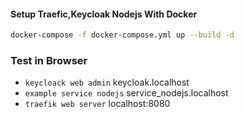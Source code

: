 #### Setup Traefic,Keycloak Nodejs With Docker
```sh
docker-compose -f docker-compose.yml up --build -d
```

### Test in Browser 
- `keycloack web admin` keycloak.localhost
- `example service nodejs` service_nodejs.localhost
- `traefik web server` localhost:8080